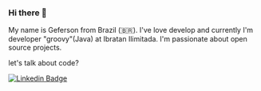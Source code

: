 ### Hi there 👋


My name is Geferson from Brazil (🇧🇷). I've love develop and currently I'm developer "groovy"(Java) at Ibratan Ilimitada. I'm passionate about open source projects.

let's talk about code?

[![Linkedin Badge](https://img.shields.io/badge/-LinkedIn-blue?style=flat-square&logo=Linkedin&logoColor=white&link=https://www.linkedin.com/in/gefersoneuricodossantos)](https://www.linkedin.com/in/gefersoneuricodossantos)
